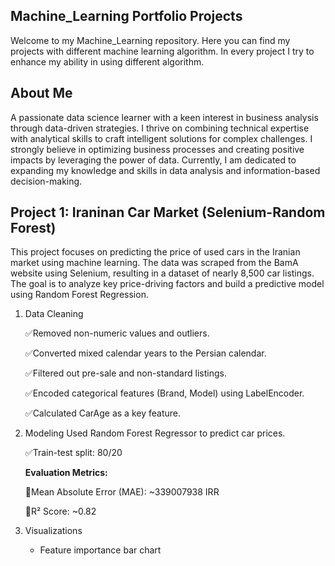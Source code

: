 ## Machine_Learning Portfolio Projects
Welcome to my Machine_Learning repository. Here you can find my projects with different machine learning algorithm. In every project I try to enhance my ability in using different algorithm.

## About Me
A passionate data science learner with a keen interest in business analysis through data-driven strategies. I thrive on combining technical expertise with analytical skills to craft intelligent solutions for complex challenges. I strongly believe in optimizing business processes and creating positive impacts by leveraging the power of data. Currently, I am dedicated to expanding my knowledge and skills in data analysis and information-based decision-making.

## Project 1: Iraninan Car Market (Selenium-Random Forest)

This project focuses on predicting the price of used cars in the Iranian market using machine learning. The data was scraped from the BamA website using Selenium, resulting in a dataset of
nearly 8,500 car listings. The goal is to analyze key price-driving factors and build a predictive model using Random Forest Regression.

1) Data Cleaning
   
   ✅Removed non-numeric values and outliers.

   ✅Converted mixed calendar years to the Persian calendar.

   ✅Filtered out pre-sale and non-standard listings.

   ✅Encoded categorical features (Brand, Model) using LabelEncoder.

   ✅Calculated CarAge as a key feature.
3) Modeling
   Used Random Forest Regressor to predict car prices.

   ✅Train-test split: 80/20

   **Evaluation Metrics:**

   🚨Mean Absolute Error (MAE): ~339007938 IRR

   🚨R² Score: ~0.82
4) Visualizations
   - Feature importance bar chart
     
     
   



